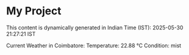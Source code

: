 # My Project

This content is dynamically generated in Indian Time (IST): 2025-05-30 21:27:21 IST


Current Weather in Coimbatore:
Temperature: 22.88 °C
Condition: mist
